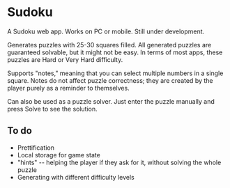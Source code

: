 # Sudoku

A Sudoku web app. Works on PC or mobile. Still under development.

Generates puzzles with 25-30 squares filled. All generated puzzles are guaranteed solvable, but it might not be easy.
In terms of most apps, these puzzles are Hard or Very Hard difficulty.

Supports "notes," meaning that you can select multiple numbers in a single square. Notes do not affect puzzle correctness;
they are created by the player purely as a reminder to themselves.

Can also be used as a puzzle solver. Just enter the puzzle manually and press Solve to see the solution.

## To do

* Prettification
* Local storage for game state
* "hints" -- helping the player if they ask for it, without solving the whole puzzle
* Generating with different difficulty levels
